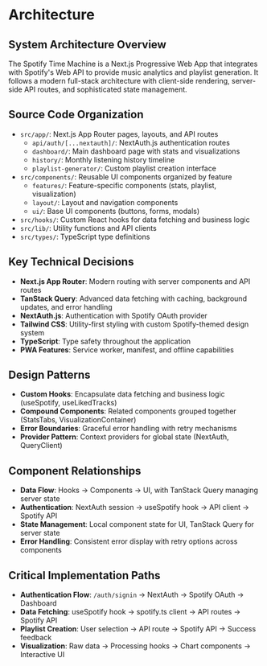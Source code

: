 # Architecture

## System Architecture Overview

The Spotify Time Machine is a Next.js Progressive Web App that integrates with Spotify's Web API to provide music analytics and playlist generation. It follows a modern full-stack architecture with client-side rendering, server-side API routes, and sophisticated state management.

## Source Code Organization

- `src/app/`: Next.js App Router pages, layouts, and API routes
  - `api/auth/[...nextauth]/`: NextAuth.js authentication routes
  - `dashboard/`: Main dashboard page with stats and visualizations
  - `history/`: Monthly listening history timeline
  - `playlist-generator/`: Custom playlist creation interface
- `src/components/`: Reusable UI components organized by feature
  - `features/`: Feature-specific components (stats, playlist, visualization)
  - `layout/`: Layout and navigation components
  - `ui/`: Base UI components (buttons, forms, modals)
- `src/hooks/`: Custom React hooks for data fetching and business logic
- `src/lib/`: Utility functions and API clients
- `src/types/`: TypeScript type definitions

## Key Technical Decisions

- **Next.js App Router**: Modern routing with server components and API routes
- **TanStack Query**: Advanced data fetching with caching, background updates, and error handling
- **NextAuth.js**: Authentication with Spotify OAuth provider
- **Tailwind CSS**: Utility-first styling with custom Spotify-themed design system
- **TypeScript**: Type safety throughout the application
- **PWA Features**: Service worker, manifest, and offline capabilities

## Design Patterns

- **Custom Hooks**: Encapsulate data fetching and business logic (useSpotify, useLikedTracks)
- **Compound Components**: Related components grouped together (StatsTabs, VisualizationContainer)
- **Error Boundaries**: Graceful error handling with retry mechanisms
- **Provider Pattern**: Context providers for global state (NextAuth, QueryClient)

## Component Relationships

- **Data Flow**: Hooks → Components → UI, with TanStack Query managing server state
- **Authentication**: NextAuth session → useSpotify hook → API client → Spotify API
- **State Management**: Local component state for UI, TanStack Query for server state
- **Error Handling**: Consistent error display with retry options across components

## Critical Implementation Paths

- **Authentication Flow**: `/auth/signin` → NextAuth → Spotify OAuth → Dashboard
- **Data Fetching**: useSpotify hook → spotify.ts client → API routes → Spotify API
- **Playlist Creation**: User selection → API route → Spotify API → Success feedback
- **Visualization**: Raw data → Processing hooks → Chart components → Interactive UI
